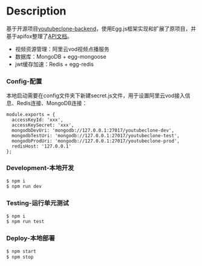 # Description

基于开源项目[youtubeclone-backend](https://github.com/manikandanraji/youtubeclone-backend)，使用Egg.js框架实现和扩展了原项目，并基于apifox整理了[API文档](https://www.apifox.cn/apidoc/shared-fcc7f6f5-a431-4d01-a0f9-24298b54cc27)。
- 视频资源管理：阿里云vod视频点播服务
- 数据库：MongoDB + egg-mongoose
- jwt缓存加速：Redis + egg-redis

### Config-配置

本地启动需要在config文件夹下新建secret.js文件，用于设置阿里云vod接入信息、Redis连接、MongoDB连接：
```
module.exports = {
  accessKeyId: 'xxx',
  accessKeySecret: 'xxx',
  mongodbDevUri: 'mongodb://127.0.0.1:27017/youtubeclone-dev',
  mongodbTestUri: 'mongodb://127.0.0.1:27017/youtubeclone-test',
  mongodbProdUri: 'mongodb://127.0.0.1:27017/youtubeclone-prod',
  redisHost: '127.0.0.1'
};

```

### Development-本地开发

```bash
$ npm i
$ npm run dev
```

### Testing-运行单元测试
```bash
$ npm i
$ npm run test
```


### Deploy-本地部署

```bash
$ npm start
$ npm stop
```
